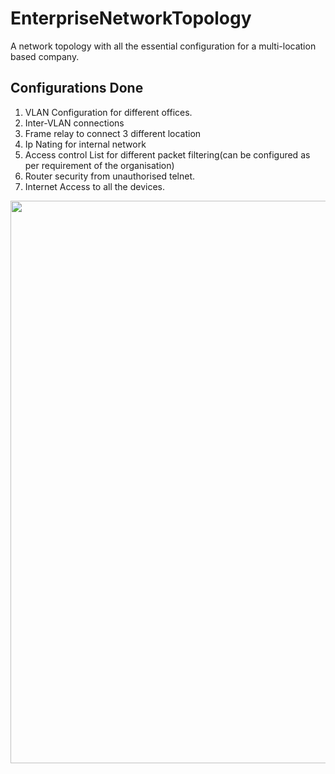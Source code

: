 # EnterpriseNetworkTopology
A network topology with all the essential configuration for a multi-location based company.

## Configurations Done
1. VLAN Configuration for different offices.
2. Inter-VLAN connections
3. Frame relay to connect 3 different location
4. Ip Nating for internal network
5. Access control List for different packet filtering(can be configured as per requirement of the organisation)
6. Router security from unauthorised telnet.
7. Internet Access to all the devices.

<img height="900" width="900" src="https://github.com/sandeep3119/EnterpriseNetworkTopology/blob/master/image/topologyDiagram.png">
